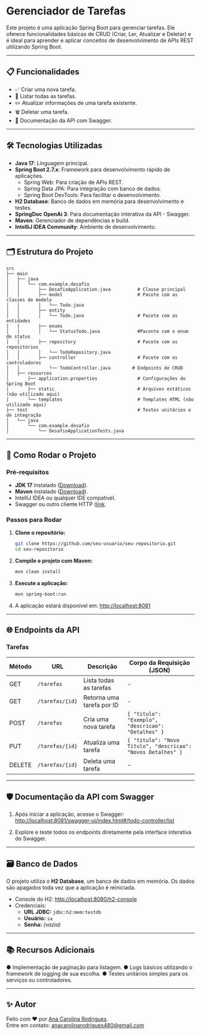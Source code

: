 
# Gerenciador de Tarefas

Este projeto é uma aplicação Spring Boot para gerenciar tarefas. Ele oferece funcionalidades básicas de CRUD (Criar, Ler, Atualizar e Deletar) e é ideal para aprender e aplicar conceitos de desenvolvimento de APIs REST utilizando Spring Boot.

---

## 📋 Funcionalidades

- ✅ Criar uma nova tarefa.
- 📄 Listar todas as tarefas.
- ✏️ Atualizar informações de uma tarefa existente.
- 🗑️ Deletar uma tarefa.
- 📖 Documentação da API com Swagger.

---

## 🛠️ Tecnologias Utilizadas

- **Java 17**: Linguagem principal.
- **Spring Boot 2.7.x**: Framework para desenvolvimento rápido de aplicações.
  - Spring Web: Para criação de APIs REST.
  - Spring Data JPA: Para integração com banco de dados.
  - Spring Boot DevTools: Para facilitar o desenvolvimento. 
- **H2 Database**: Banco de dados em memória para desenvolvimento e testes.
- **SpringDoc OpenAi 3**: Para documentação interativa da API - Swagger.
- **Maven**: Gerenciador de dependências e build.
- **IntelliJ IDEA Community**: Ambiente de desenvolvimento.

---

## 🗂️ Estrutura do Projeto

```plaintext
src
├── main
│   ├── java
│   │   └── com.example.desafio
│   │       ├── DesafioApplication.java          # Classe principal
│   │       ├── model                            # Pacote com as classes de modelo
│   │       │   └── Todo.java
|   |       ├── entity
│   │       │   └── Todo.java                    # Pacote com as entidades
|   |       ├── enums
│   │       │   └── StatusTodo.java              #Paconte com o enum de status
│   │       ├── repository                       # Pacote com os repositórios
│   │       │   └── TodoRepository.java
│   │       ├── controller                       # Pacote com os controladores
│   │           └── TodoController.java        # Endpoints de CRUD
│   ├── resources
│       ├── application.properties               # Configurações do Spring Boot
│       ├── static                               # Arquivos estáticos (não utilizado aqui)
│       └── templates                            # Templates HTML (não utilizado aqui)
├── test                                         # Testes unitários e de integração
│   └── java
│       └── com.example.desafio
│           └── DesafioApplicationTests.java
```

---

## 🚀 Como Rodar o Projeto

### Pré-requisitos

- **JDK 17** instalado ([Download](https://www.oracle.com/java/technologies/javase/jdk11-archive-downloads.html)).
- **Maven** instalado ([Download](https://maven.apache.org/download.cgi)).
- IntelliJ IDEA ou qualquer IDE compatível.
- Swagger ou outro cliente HTTP ([link](http://localhost:8081/swagger-ui/index.html#/todo-controller/list).

### Passos para Rodar

1. **Clone o repositório:**

   ```bash
   git clone https://github.com/seu-usuario/seu-repositorio.git
   cd seu-repositorio
   ```

2. **Compile o projeto com Maven:**

   ```bash
   mvn clean install
   ```

3. **Execute a aplicação:**

   ```bash
   mvn spring-boot:run
   ```

4. A aplicação estará disponível em: [http://localhost:8081](http://localhost:8081)

---

## 🌐 Endpoints da API

### Tarefas

| Método | URL                | Descrição                  | Corpo da Requisição (JSON)          |
|--------|--------------------|----------------------------|--------------------------------------|
| GET    | `/tarefas`         | Lista todas as tarefas     | -                                    |
| GET    | `/tarefas/{id}`    | Retorna uma tarefa por ID  | -                                    |
| POST   | `/tarefas`         | Cria uma nova tarefa       | `{ "titulo": "Exemplo", "descricao": "Detalhes" }` |
| PUT    | `/tarefas/{id}`    | Atualiza uma tarefa        | `{ "titulo": "Novo Título", "descricao": "Novos Detalhes" }` |
| DELETE | `/tarefas/{id}`    | Deleta uma tarefa          | -                                    |

---

## 🛡️ Documentação da API com Swagger

1. Após iniciar a aplicação, acesse o Swagger:
   [http://localhost:8081/swagger-ui/index.html#/todo-controller/list](http://localhost:8081/swagger-ui/index.html#/todo-controller/list)

2. Explore e teste todos os endpoints diretamente pela interface interativa do Swagger.

---

## 🗃️ Banco de Dados

O projeto utiliza o **H2 Database**, um banco de dados em memória. Os dados são apagados toda vez que a aplicação é reiniciada.

- Console do H2: [http://localhost:8080/h2-console](http://localhost:8080/h2-console)
- Credenciais:
  - **URL JDBC:** `jdbc:h2:mem:testdb`
  - **Usuário:** `sa`
  - **Senha:** *(vazia)*

---

## 📚 Recursos Adicionais

● Implementação de paginação para listagem.
● Logs básicos utilizando o framework de logging de sua escolha.
● Testes unitários simples para os serviços ou controladores.

---

## ✨ Autor

Feito com ❤️ por [Ana Carolina Rodrigues](https://github.com/AnaCarolinaRodriguesLeite).  
Entre em contato: [anacarolinarodrigues480@gmail.com](anacarolinarodrigues480@gmail.com)
